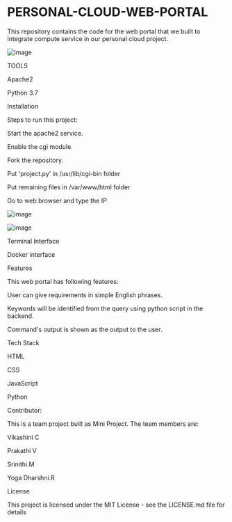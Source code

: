 # PERSONAL-CLOUD-WEB-PORTAL
This repository contains the code for the web portal that we built to integrate compute service in our personal cloud project.

![image](https://github.com/Vikashinibose/PERSONAL-CLOUD---WEB-PORTAL/assets/163867032/c180d2c8-b4f5-4d1a-b16d-dac057072150)

TOOLS

Apache2

Python 3.7 

Installation

Steps to run this project:

Start the apache2 service.

Enable the cgi module.

Fork the repository.

Put 'project.py' in /usr/lib/cgi-bin folder

Put remaining files in /var/www/html folder

Go to web browser and type the IP 

![image](https://github.com/Vikashinibose/PERSONAL-CLOUD---WEB-PORTAL/assets/163867032/73ac7955-771a-418e-b35f-3efd0ac965f7)

![image](https://github.com/Vikashinibose/PERSONAL-CLOUD---WEB-PORTAL/assets/163867032/10f10bcc-9ccb-4757-bd5b-8748f376df5a)

Terminal Interface

Docker interface

Features

This web portal has following features:

User can give requirements in simple English phrases.

Keywords will be identified from the query using python script in the backend.

Command's output is shown as the output to the user.

Tech Stack

HTML

CSS

JavaScript

Python

Contributor:

This is a team project built as Mini Project. The team members are:

Vikashini C

Prakathi V

Srinithi.M

Yoga Dharshni.R

License

This project is licensed under the MIT License - see the LICENSE.md file for details

